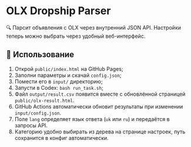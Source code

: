 # OLX Dropship Parser

🔍 Парсит объявления с OLX через внутренний JSON API. Настройки теперь можно выбрать через удобный веб-интерфейс.

## 🚀 Использование

1. Открой `public/index.html` на GitHub Pages;
2. Заполни параметры и скачай `config.json`;
3. Помести его в `input/` директорию;
4. Запусти в Codex: `bash run_task.sh`;
5. Файл `output/result.csv` появится вместе с обновлённой страницей `public/olx-result.html`.
6. GitHub Actions автоматически обновит результаты при изменении `input/config.json`.
7. Поле `lang` определяет язык ответа (`uk` или `ru`) и передаётся в запросы API.
8. Категорию удобно выбирать из дерева на странице настроек, путь сохранится в конфиг автоматически.
